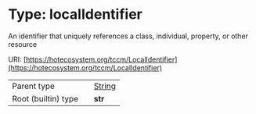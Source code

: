 
# Type: localIdentifier


An identifier that uniquely references a class, individual, property, or other resource

URI: [https://hotecosystem.org/tccm/LocalIdentifier](https://hotecosystem.org/tccm/LocalIdentifier)

|  |  |  |
| --- | --- | --- |
| Parent type | | [String](types/String.md) |
| Root (builtin) type | | **str** |
